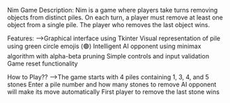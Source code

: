 Nim Game Description:
Nim is a game where players take turns removing objects from distinct piles. On each turn, a player must remove at least one object from a single pile. The player who removes the last object wins.


Features:
-->Graphical interface using Tkinter
Visual representation of pile using green circle emojis (🟢)
Intelligent AI opponent using minimax algorithm with alpha-beta pruning
Simple controls and input validation
Game reset functionality


How to Play??
-->The game starts with 4 piles containing 1, 3, 4, and 5 stones
Enter a pile number and how many stones to remove
AI opponent will make its move automatically
First player to remove the last stone wins
